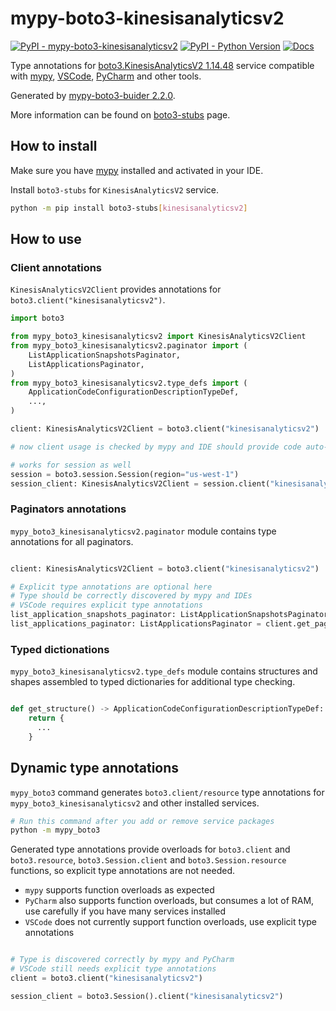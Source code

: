 # mypy-boto3-kinesisanalyticsv2

[![PyPI - mypy-boto3-kinesisanalyticsv2](https://img.shields.io/pypi/v/mypy-boto3-kinesisanalyticsv2.svg?color=blue)](https://pypi.org/project/mypy-boto3-kinesisanalyticsv2)
[![PyPI - Python Version](https://img.shields.io/pypi/pyversions/mypy-boto3-kinesisanalyticsv2.svg?color=blue)](https://pypi.org/project/mypy-boto3-kinesisanalyticsv2)
[![Docs](https://img.shields.io/readthedocs/mypy-boto3-builder.svg?color=blue)](https://mypy-boto3-builder.readthedocs.io/)

Type annotations for
[boto3.KinesisAnalyticsV2 1.14.48](https://boto3.amazonaws.com/v1/documentation/api/1.14.48/reference/services/kinesisanalyticsv2.html#KinesisAnalyticsV2) service
compatible with [mypy](https://github.com/python/mypy), [VSCode](https://code.visualstudio.com/),
[PyCharm](https://www.jetbrains.com/pycharm/) and other tools.

Generated by [mypy-boto3-buider 2.2.0](https://github.com/vemel/mypy_boto3_builder).

More information can be found on [boto3-stubs](https://pypi.org/project/boto3-stubs/) page.

## How to install

Make sure you have [mypy](https://github.com/python/mypy) installed and activated in your IDE.

Install `boto3-stubs` for `KinesisAnalyticsV2` service.

```bash
python -m pip install boto3-stubs[kinesisanalyticsv2]
```

## How to use

### Client annotations

`KinesisAnalyticsV2Client` provides annotations for `boto3.client("kinesisanalyticsv2")`.

```python
import boto3

from mypy_boto3_kinesisanalyticsv2 import KinesisAnalyticsV2Client
from mypy_boto3_kinesisanalyticsv2.paginator import (
    ListApplicationSnapshotsPaginator,
    ListApplicationsPaginator,
)
from mypy_boto3_kinesisanalyticsv2.type_defs import (
    ApplicationCodeConfigurationDescriptionTypeDef,
    ...,
)

client: KinesisAnalyticsV2Client = boto3.client("kinesisanalyticsv2")

# now client usage is checked by mypy and IDE should provide code auto-complete

# works for session as well
session = boto3.session.Session(region="us-west-1")
session_client: KinesisAnalyticsV2Client = session.client("kinesisanalyticsv2")
```

### Paginators annotations

`mypy_boto3_kinesisanalyticsv2.paginator` module contains type annotations for all paginators.

```python

client: KinesisAnalyticsV2Client = boto3.client("kinesisanalyticsv2")

# Explicit type annotations are optional here
# Type should be correctly discovered by mypy and IDEs
# VSCode requires explicit type annotations
list_application_snapshots_paginator: ListApplicationSnapshotsPaginator = client.get_paginator("list_application_snapshots")
list_applications_paginator: ListApplicationsPaginator = client.get_paginator("list_applications")
```







### Typed dictionations

`mypy_boto3_kinesisanalyticsv2.type_defs` module contains structures and shapes assembled
to typed dictionaries for additional type checking.

```python

def get_structure() -> ApplicationCodeConfigurationDescriptionTypeDef:
    return {
      ...
    }
```


## Dynamic type annotations

`mypy_boto3` command generates `boto3.client/resource` type annotations for
`mypy_boto3_kinesisanalyticsv2` and other installed services.

```bash
# Run this command after you add or remove service packages
python -m mypy_boto3
```

Generated type annotations provide overloads for `boto3.client` and `boto3.resource`,
`boto3.Session.client` and `boto3.Session.resource` functions,
so explicit type annotations are not needed.

- `mypy` supports function overloads as expected
- `PyCharm` also supports function overloads, but consumes a lot of RAM, use carefully if you have many services installed
- `VSCode` does not currently support function overloads, use explicit type annotations

```python

# Type is discovered correctly by mypy and PyCharm
# VSCode still needs explicit type annotations
client = boto3.client("kinesisanalyticsv2")

session_client = boto3.Session().client("kinesisanalyticsv2")
```
